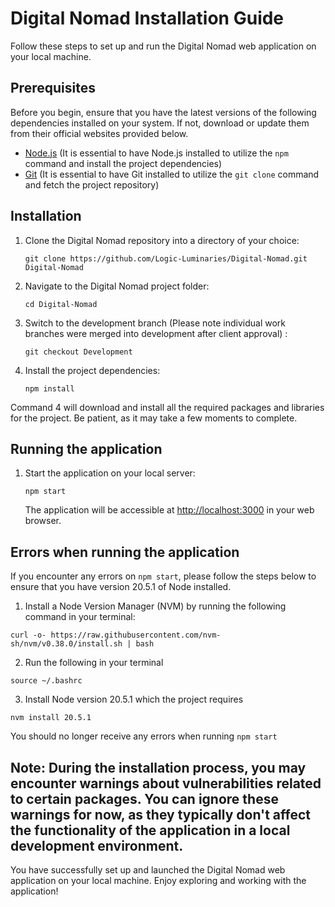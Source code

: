 # Digital Nomad Installation Guide

Follow these steps to set up and run the Digital Nomad web application on your local machine.

## Prerequisites

Before you begin, ensure that you have the latest versions of the following dependencies installed on your system. If not, download or update them from their official websites provided below.

- [Node.js](https://nodejs.org/) (It is essential to have Node.js installed to utilize the `npm` command and install the project dependencies)
- [Git](https://git-scm.com/downloads) (It is essential to have Git installed to utilize the `git clone` command and fetch the project repository)

## Installation

1. Clone the Digital Nomad repository into a directory of your choice:

   ```
   git clone https://github.com/Logic-Luminaries/Digital-Nomad.git Digital-Nomad
   ```

2. Navigate to the Digital Nomad project folder:

   ```
   cd Digital-Nomad
   ```

3. Switch to the development branch (Please note individual work branches were merged into development after client approval) :

   ```
   git checkout Development
   ```

4. Install the project dependencies:

   ```
   npm install
   ```

  Command 4 will download and install all the required packages and libraries for the project. Be patient, as it may take a few moments to complete.

## Running the application

1. Start the application on your local server:

   ```
   npm start
   ```

   The application will be accessible at [http://localhost:3000](http://localhost:3000) in your web browser.

## Errors when running the application

If you encounter any errors on `npm start`, please follow the steps below to ensure that you have version 20.5.1 of Node installed.

1. Install a Node Version Manager (NVM) by running the following command in your terminal:
```
curl -o- https://raw.githubusercontent.com/nvm-sh/nvm/v0.38.0/install.sh | bash
```

2. Run the following in your terminal
```
source ~/.bashrc
```

3. Install Node version 20.5.1 which the project requires
```
nvm install 20.5.1
```

You should no longer receive any errors when running `npm start`


**Note:** During the installation process, you may encounter warnings about vulnerabilities related to certain packages. You can ignore these warnings for now, as they typically don't affect the functionality of the application in a local development environment.
------------------------------
You have successfully set up and launched the Digital Nomad web application on your local machine. Enjoy exploring and working with the application!
